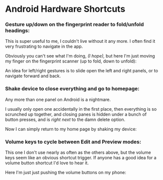 # Android Hardware Shortcuts

### Gesture up/down on the fingerprint reader to fold/unfold headings:
This is super useful to me, I couldn't live without it any more. I often find it very frustrating to navigate in the app.

Obviously you can't see what I'm doing, *(I hope),* but here I'm just moving my finger on the fingerprint scanner (up to fold, down to unfold):
[](https://i.imgur.com/Wk9HyTQ.gif)

An idea for left/right gestures is to slide open the left and right panels, or to navigate forward and back.

### Shake device to close everything and go to homepage:
Any more than one panel on Android is a nightmare.

I usually only open one accidentally in the first place, then everything is so scrunched up together, and closing panes is hidden under a bunch of button presses, and is *right next* to the damn delete option.

Now I can simply return to my home page by shaking my device:
[](https://i.imgur.com/MxOOqck.gif)

### Volume keys to cycle between Edit and Preview modes:
This one I don't use nearly as often as the others above, but the volume keys seem like an obvious shortcut trigger. If anyone has a good idea for a volume button shortcut I'd love to hear it.

Here I'm just just pushing the volume buttons on my phone:
[](https://i.imgur.com/q7QefV4.gif)
